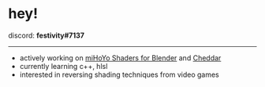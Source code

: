 # hey!

discord: **festivity#7137**

---

- actively working on [miHoYo Shaders for Blender](https://github.com/festivize/Blender-miHoYo-Shaders) and [Cheddar](https://github.com/festivize/Cheddar)
- currently learning c++, hlsl
- interested in reversing shading techniques from video games

<!--
**Festivize/Festivize** is a ✨ _special_ ✨ repository because its `README.md` (this file) appears on your GitHub profile.

Here are some ideas to get you started:

- 🔭 I’m currently working on ...
- 🌱 I’m currently learning ...
- 👯 I’m looking to collaborate on ...
- 🤔 I’m looking for help with ...
- 💬 Ask me about ...
- 📫 How to reach me: ...
- 😄 Pronouns: ...
- ⚡ Fun fact: ...
-->
